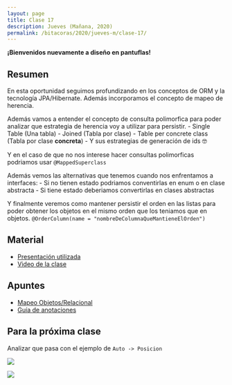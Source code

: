 ```yaml
---
layout: page
title: Clase 17
description: Jueves (Mañana, 2020)
permalink: /bitacoras/2020/jueves-m/clase-17/
---
```


**¡Bienvenidos nuevamente a diseño en pantuflas!**

## Resumen

En esta oportunidad seguimos profundizando en los conceptos de ORM y la tecnología JPA/Hibernate. Además incorporamos el concepto de mapeo de herencia.

Además vamos a entender el concepto de consulta polimorfica para poder analizar que estrategia de herencia voy a utilizar para persistir.
    - Single Table (Una tabla)
    - Joined (Tabla por clase)
    - Table per concrete class (Tabla por clase **concreta**)
      - Y sus estrategias de generación de ids 🤓

Y en el caso de que no nos interese hacer consultas polimorficas podriamos usar `@MappedSuperclass`

Además vemos las alternativas que tenemos cuando nos enfrentamos a interfaces:
    - Si no tienen estado podriamos conventirlas en enum o en clase abstracta
    - Si tiene estado deberiamos convertirlas en clases abstractas

Y finalmente veremos como mantener persistir el orden en las listas para poder obtener los objetos en el mismo orden que los teniamos que en objetos. `@OrderColumn(name = "nombreDeColumnaQueMantieneElOrden")`

## Material

- [Presentación utilizada](https://docs.google.com/presentation/d/1GDwgLehXzBXVdi6vTNe4-T6IDMZ65gBMex5swtYIb_U)
- [Video de la clase](https://www.youtube.com/watch?v=3qTAsOnNVmw&list=PL7cuUUqxhfsNt7ycizHgksigXDesa_IGl&index=12)

## Apuntes

- [Mapeo Objetos/Relacional](https://docs.google.com/document/d/1YLmp9vMnSzKg2emt3Bx564Tf1CLalShPc98Z8nCoi7s/edit)
- [Guía de anotaciones](https://docs.google.com/document/d/1jWtehhVCFYECKvpdcCxnEgWZFCv2fR2WPyUJSoiX3II/edit#heading=h.r09lefmcufkn)

## Para la próxima clase

Analizar que pasa con el ejemplo de `Auto -> Posicion`

![](https://www.planttext.com/api/plantuml/img/SoWkIImgAStDuU9ApaaiBbPmB2t9LwXMu580Wk2IeioyT8M2n9BKl99KhbgOce3yuipapFmyXMfaPJc99PabfIaeGlbvwM0ne5QmmRfsSCrSN0wfUIb0cm40)

![](http://www.plantuml.com/plantuml/png/POx12i8m343l-Ogmez0_66DUl7Zn3wGqOGlKLjhq8DP_jsNA3hiaBoHvoPpL9YqF3x0ACJf9pZC0S53H5mxded50cv4xuHiGJoZKaZ4jF6CM9p7SXN0SBzTfWi--VFjrDy6_EaYyRUE5EiMmTEoIxM2j9icoggbrDy3CWThJNm00)